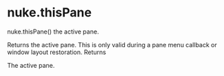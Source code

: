# nuke.thisPane
nuke.thisPane()  the active pane.

Returns the active pane. This is only valid during a pane menu callback or window layout restoration.
Returns

The active pane.